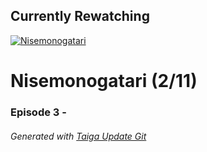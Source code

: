 ﻿
## Currently Rewatching

[![Nisemonogatari](https://s4.anilist.co/file/anilistcdn/media/anime/cover/medium/nx11597-ApDcMuPvRhgr.jpg)](https://anilist.co/anime/11597)

# Nisemonogatari (2/11)

### Episode 3 - 

###### *Generated with [Taiga Update Git](https://github.com/nike4613/taiga-update-git)*